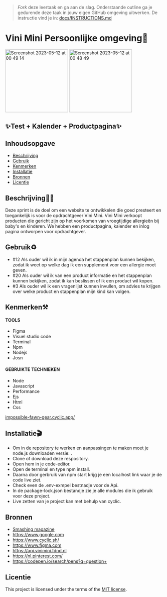 > _Fork_ deze leertaak en ga aan de slag. Onderstaande outline ga je gedurende deze taak in jouw eigen GitHub omgeving uitwerken. De instructie vind je in: [docs/INSTRUCTIONS.md](docs/INSTRUCTIONS.md)

# Vini Mini Persoonlijke omgeving🥜
<img width="200" alt="Screenshot 2023-05-12 at 00 49 14" src="https://github.com/Maaike0904/performance-matters-optimized-website-vini-mini/assets/112861555/86f992a4-e1cc-4eca-bda5-e2fbb1d10bf0">

<img width="200" alt="Screenshot 2023-05-12 at 00 48 49" src="https://github.com/Maaike0904/performance-matters-optimized-website-vini-mini/assets/112861555/e25a6457-a508-47c2-b9b3-53c3415b3cce">

## ✨Test + Kalender + Productpagina✨
<!-- Geef je project een titel en schrijf in één zin wat het is -->

## Inhoudsopgave

- [Beschrijving](#beschrijving)
- [Gebruik](#gebruik)
- [Kenmerken](#kenmerken)
- [Installatie](#installatie)
- [Bronnen](#bronnen)
- [Licentie](#licentie)

## Beschrijving✍🏼
Deze sprint is de doel om een website te ontwikkelen die goed presteert en toegankelijk is voor de opdrachtgever Vini Mini. Vini Mini verkoopt producten die gericht zijn op het voorkomen van vroegtijdige allergieën bij baby's en kinderen. We hebben een productpagina, kalender en inlog pagina ontworpen voor opdrachtgever.


## Gebruik♻️

* #12 Als ouder wil ik in mijn agenda het stappenplan kunnen bekijken, zodat ik weet op welke dag ik een supplement voor een allergie moet geven.
* #20 Als ouder wil ik van een product informatie en het stappenplan kunnen bekijken, zodat ik kan beslissen of ik een product wil kopen.
* #3 Als ouder wil ik een vragenlijst kunnen invullen, om advies te krijgen over welke product en stappenplan mijn kind kan volgen.

## Kenmerken⚒️

#### TOOLS

* Figma
* Visuel studio code
* Terminal
* Npm
* Nodejs
* Josn

#### GEBRUIKTE TECHNIEKEN

* Node
* Javascript
* Performance
* Ejs
* Html
* Css

[impossible-fawn-gear.cyclic.app/](https://impossible-fawn-gear.cyclic.app/)

## Installatie🎬

* Om in de repository te werken en aanpassingen te maken moet je node.js downloaden versie: .
* Clone of download deze respository.
* Open hem in je code-editor.
* Open de terminal en type npm install.
* Daarna door gerbruik van npm start krijg je een localhost link waar je de code live ziet.
* Check even de .env-exmpel bestnadje voor de Api.
* In de package-lock.json bestandje zie je alle modules die ik gebruik voor deze project.
* Live zetten van je project kan met behulp van cyclic.

## Bronnen
* [Smashing magazine](https://www.smashingmagazine.com/2021/01/front-end-performance-2021-free-pdf-checklist/)
* https://www.google.com
* https://www.cyclic.sh/
* https://www.figma.com
* https://api.vinimini.fdnd.nl
* https://nl.pinterest.com/
* https://codepen.io/search/pens?q=question+


## Licentie

This project is licensed under the terms of the [MIT license](./LICENSE).

